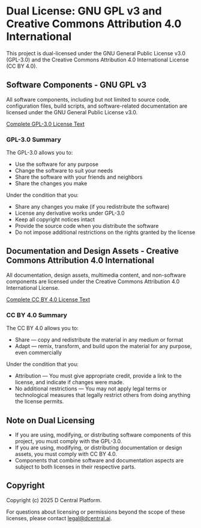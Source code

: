 # Dual License: GNU GPL v3 and Creative Commons Attribution 4.0 International

This project is dual-licensed under the GNU General Public License v3.0 (GPL-3.0) and the Creative Commons Attribution 4.0 International License (CC BY 4.0).

## Software Components - GNU GPL v3

All software components, including but not limited to source code, configuration files, build scripts, and software-related documentation are licensed under the GNU General Public License v3.0.

[Complete GPL-3.0 License Text](https://www.gnu.org/licenses/gpl-3.0.en.html)

### GPL-3.0 Summary

The GPL-3.0 allows you to:
- Use the software for any purpose
- Change the software to suit your needs
- Share the software with your friends and neighbors
- Share the changes you make

Under the condition that you:
- Share any changes you make (if you redistribute the software)
- License any derivative works under GPL-3.0
- Keep all copyright notices intact
- Provide the source code when you distribute the software
- Do not impose additional restrictions on the rights granted by the license

## Documentation and Design Assets - Creative Commons Attribution 4.0 International

All documentation, design assets, multimedia content, and non-software components are licensed under the Creative Commons Attribution 4.0 International License.

[Complete CC BY 4.0 License Text](https://creativecommons.org/licenses/by/4.0/legalcode)

### CC BY 4.0 Summary

The CC BY 4.0 allows you to:
- Share — copy and redistribute the material in any medium or format
- Adapt — remix, transform, and build upon the material for any purpose, even commercially

Under the condition that you:
- Attribution — You must give appropriate credit, provide a link to the license, and indicate if changes were made.
- No additional restrictions — You may not apply legal terms or technological measures that legally restrict others from doing anything the license permits.

## Note on Dual Licensing

- If you are using, modifying, or distributing software components of this project, you must comply with the GPL-3.0.
- If you are using, modifying, or distributing documentation or design assets, you must comply with CC BY 4.0.
- Components that combine software and documentation aspects are subject to both licenses in their respective parts.

## Copyright

Copyright (c) 2025 D Central Platform.

For questions about licensing or permissions beyond the scope of these licenses, please contact legal@dcentral.ai.